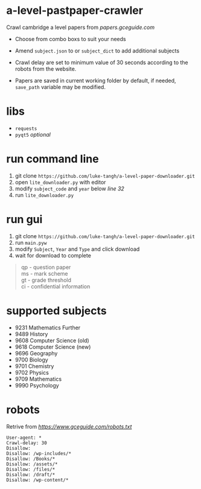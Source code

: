 # a-level-pastpaper-crawler
Crawl cambridge a level papers from _papers.gceguide.com_

- Choose from combo boxs to suit your needs

- Amend `subject.json` to or `subject_dict` to add additional subjects

- Crawl delay are set to minimum value of 30 seconds according to the robots from the website.

- Papers are saved in current working folder by default, if needed, `save_path` variable may be modified. 

# libs

- `requests`
- `pyqt5` _optional_

# run command line
1. git clone `https://github.com/luke-tangh/a-level-paper-downloader.git` 
2. open `lite_downloader.py` with editor
3. modify `subject_code` and `year` below _line 32_
4. run `lite_downloader.py`


# run gui

1. git clone `https://github.com/luke-tangh/a-level-paper-downloader.git`
2. run `main.pyw`
3. modify `Subject`, `Year` and `Type` and click download
4. wait for download to complete


> qp - question paper\
> ms - mark scheme\
> gt - grade threshold\
> ci - confidential information

# supported subjects

- 9231 Mathematics Further
- 9489 History
- 9608 Computer Science (old)
- 9618 Computer Science (new)
- 9696 Geography
- 9700 Biology
- 9701 Chemistry
- 9702 Physics
- 9709 Mathematics
- 9990 Psychology

# robots

Retrive from _https://www.gceguide.com/robots.txt_

```
User-agent: *
Crawl-delay: 30
Disallow: 
Disallow: /wp-includes/*
Disallow: /Books/*
Disallow: /assets/*
Disallow: /files/*
Disallow: /draft/*
Disallow: /wp-content/*
```
